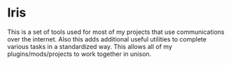 Iris
====

This is a set of tools used for most of my projects that use communications over the internet. Also this adds additional useful utilities to complete various tasks in a standardized way. This allows all of my plugins/mods/projects to work together in unison.
